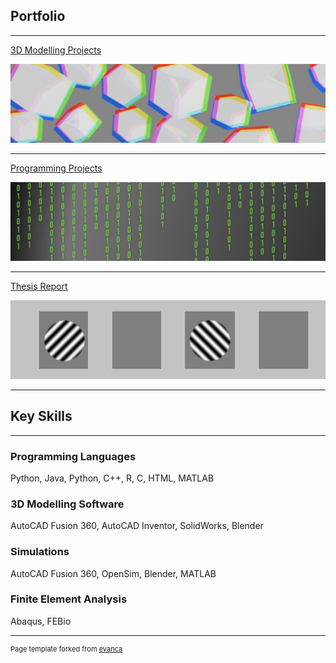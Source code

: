 ## Portfolio

---

[3D Modelling Projects](/3dmproj.md)
<p></p>
<img src="images/3dmod cover.jpg?raw=true"/>

---
[Programming Projects](/swproj.md)
<p></p>
<img src="images/software.jpg?raw=true"/>

---
[Thesis Report](/pdf/Oisin_Hogan_Thesis_Submission.pdf)
<p></p>
<img src="images/Thesis.png?raw=true"/>


---
## Key Skills
---
<h3>Programming Languages</h3>
Python, Java, Python, C++, R, C, HTML, MATLAB
<h3>3D Modelling Software</h3>
AutoCAD Fusion 360, AutoCAD Inventor, SolidWorks, Blender
<h3>Simulations</h3>
AutoCAD Fusion 360, OpenSim, Blender, MATLAB
<h3>Finite Element Analysis</h3>
Abaqus, FEBio


---
<p style="font-size:11px">Page template forked from <a href="https://github.com/evanca/quick-portfolio">evanca</a></p>
<!-- Remove above link if you don't want to attibute -->
